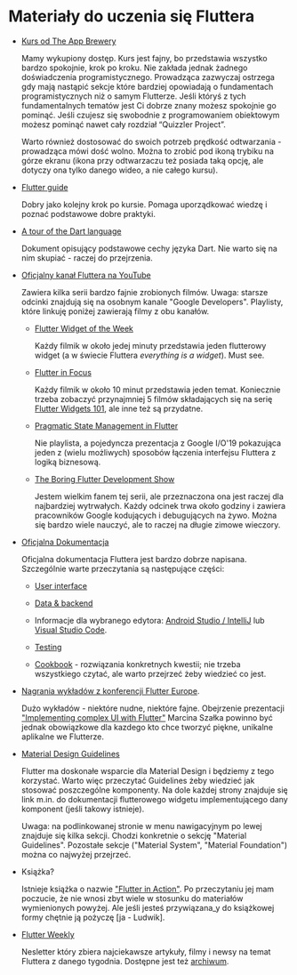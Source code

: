 # Materiały do uczenia się Fluttera

* [Kurs od The App Brewery](https://www.appbrewery.co/p/flutter-development-bootcamp-with-dart)

  Mamy wykupiony dostęp. Kurs jest fajny, bo przedstawia wszystko bardzo spokojnie, krok po kroku. Nie zakłada jednak żadnego doświadczenia programistycznego. Prowadząca zazwyczaj ostrzega gdy mają nastąpić sekcje które bardziej opowiadają o fundamentach programistycznych niż o samym Flutterze. Jeśli któryś z tych fundamentalnych tematów jest Ci dobrze znany możesz spokojnie go pominąć. Jeśli czujesz się swobodnie z programowaniem obiektowym możesz pominąć nawet cały rozdział “Quizzler Project”.
  
  Warto również dostosować do swoich potrzeb prędkość odtwarzania - prowadząca mówi dość wolno. Można to zrobić pod ikoną trybiku na górze ekranu (ikona przy odtwarzaczu też posiada taką opcję, ale dotyczy ona tylko danego wideo, a nie całego kursu).
  
* [Flutter guide](https://github.com/devonfw-forge/devonfw4flutter)

  Dobry jako kolejny krok po kursie. Pomaga uporządkować wiedzę i poznać podstawowe dobre praktyki.
  
* [A tour of the Dart language](https://dart.dev/guides/language/language-tour)

  Dokument opisujący podstawowe cechy języka Dart. Nie warto się na nim skupiać - raczej do przejrzenia.
  
* [Oficjalny kanał Fluttera na YouTube](https://www.youtube.com/channel/UCwXdFgeE9KYzlDdR7TG9cMw)

  Zawiera kilka serii bardzo fajnie zrobionych filmów. Uwaga: starsze odcinki znajdują się na osobnym kanale "Google Developers". Playlisty, które linkuję poniżej zawierają filmy z obu kanałów. 
  
  * [Flutter Widget of the Week](https://www.youtube.com/playlist?list=PLjxrf2q8roU23XGwz3Km7sQZFTdB996iG)

    Każdy filmik w około jedej minuty przedstawia jeden flutterowy widget (a w świecie Fluttera *everything is a widget*). Must see.
    
  * [Flutter in Focus](https://www.youtube.com/playlist?list=PLjxrf2q8roU2HdJQDjJzOeO6J3FoFLWr2)
    
    Każdy filmik w około 10 minut przedstawia jeden temat. Koniecznie trzeba zobaczyć przynajmniej 5 filmów składających się na serię [Flutter Widgets 101](https://www.youtube.com/playlist?list=PLOU2XLYxmsIJyiwUPCou_OVTpRIn_8UMd), ale inne też są przydatne.
    
  * [Pragmatic State Management in Flutter](https://www.youtube.com/watch?v=d_m5csmrf7I)
  
    Nie playlista, a pojedyncza prezentacja z Google I/O'19 pokazująca jeden z (wielu możliwych) sposobów łączenia interfejsu Fluttera z logiką biznesową.
    
  * [The Boring Flutter Development Show](https://www.youtube.com/playlist?list=PLjxrf2q8roU3ahJVrSgAnPjzkpGmL9Czl)
    
    Jestem wielkim fanem tej serii, ale przeznaczona ona jest raczej dla najbardziej wytrwałych. Każdy odcinek trwa około godziny i zawiera pracowników Google kodujących i debugujących na żywo. Można się bardzo wiele nauczyć, ale to raczej na długie zimowe wieczory.
    
* [Oficjalna Dokumentacja](https://flutter.dev/docs)

  Oficjalna dokumentacja Fluttera jest bardzo dobrze napisana. Szczególnie warte przeczytania są następujące części:
  
  * [User interface](https://flutter.dev/docs/development/ui/)
  
  * [Data & backend](https://flutter.dev/docs/development/data-and-backend)
  
  * Informacje dla wybranego edytora: [Android Studio / IntelliJ](https://flutter.dev/docs/development/tools/android-studio) lub [Visual Studio Code](https://flutter.dev/docs/development/tools/vs-code).
  
  * [Testing](https://flutter.dev/docs/testing)
  
  * [Cookbook](https://flutter.dev/docs/cookbook) - rozwiązania konkretnych kwestii; nie trzeba wszystkiego czytać, ale warto przejrzeć żeby wiedzieć co jest.

* [Nagrania wykładów z konferencji Flutter Europe](https://www.youtube.com/channel/UCOoJkGYV00nr3EpZOUeuN1Q/videos).

  Dużo wykładów - niektóre nudne, niektóre fajne. Obejrzenie prezentacji ["Implementing complex UI with Flutter"](https://www.youtube.com/watch?v=FCyoHclCqc8) Marcina Szałka powinno być jednak obowiązkowe dla kazdego kto chce tworzyć piękne, unikalne aplikalne we Flutterze.

* [Material Design Guidelines](https://material.io/design/)
  
  Flutter ma doskonałe wsparcie dla Material Design i będziemy z tego korzystać. Warto więc przeczytać Guidelines żeby wiedzieć jak stosować poszczególne komponenty. Na dole każdej strony znajduje się link m.in. do dokumentacji flutterowego widgetu implementującego dany komponent (jeśli takowy istnieje).
  
  Uwaga: na podlinkowanej stronie w menu nawigacyjnym po lewej znajduje się kilka sekcji. Chodzi konkretnie o sekcję "Material Guidelines". Pozostałe sekcje ("Material System", "Material Foundation") można co najwyżej przejrzeć.

* Książka?

  Istnieje książka o nazwie ["Flutter in Action"](https://www.manning.com/books/flutter-in-action). Po przeczytaniu jej mam poczucie, że nie wnosi zbyt wiele w stosunku do materiałów wymienionych powyżej. Ale jeśli jesteś przywiązana_y do książkowej formy chętnie ją pożyczę [ja - Ludwik].

* [Flutter Weekly](https://flutterweekly.net/)

  Nesletter który zbiera najciekawsze artykuły, filmy i newsy na temat Fluttera z danego tygodnia. Dostępne jest też [archiwum](https://us17.campaign-archive.com/home/?u=c8d8d18b6e2c6316ddc1d48a0&id=47548a283b). 
